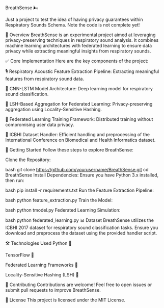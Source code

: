 BreathSense 🌬️
                  
Just a project to test the idea of having privacy guarantees within Respiratory Sounds Schema. Note the code is not complete yet! 

🌟 Overview
BreathSense is an experimental project aimed at leveraging privacy-preserving techniques in respiratory sound analysis. It combines machine learning architectures with federated learning to ensure data privacy while extracting meaningful insights from respiratory sounds.

✅ Core Implementation
Here are the key components of the project:

🎙️ Respiratory Acoustic Feature Extraction Pipeline: Extracting meaningful features from respiratory sound data.

🧠 CNN-LSTM Model Architecture: Deep learning model for respiratory sound classification.

🔑 LSH-Based Aggregation for Federated Learning: Privacy-preserving aggregation using Locality-Sensitive Hashing.

🤝 Federated Learning Training Framework: Distributed training without compromising user data privacy.

📂 ICBHI Dataset Handler: Efficient handling and preprocessing of the International Conference on Biomedical and Health Informatics dataset.

🚀 Getting Started
Follow these steps to explore BreathSense:

Clone the Repository:

bash
git clone https://github.com/yourusername/BreathSense.git
cd BreathSense
Install Dependencies:
Ensure you have Python 3.x installed, then run:

bash
pip install -r requirements.txt
Run the Feature Extraction Pipeline:

bash
python feature_extraction.py
Train the Model:

bash
python tmodel.py
Federated Learning Simulation:

bash
python federated_learning.py
📊 Dataset
BreathSense utilizes the ICBHI 2017 dataset for respiratory sound classification tasks. Ensure you download and preprocess the dataset using the provided handler script.

🛠️ Technologies Used
Python 🐍

TensorFlow 🔗

Federated Learning Frameworks 🤝

Locality-Sensitive Hashing (LSH) 📌

🤝 Contributing
Contributions are welcome! Feel free to open issues or submit pull requests to improve BreathSense.

📜 License
This project is licensed under the MIT License.

